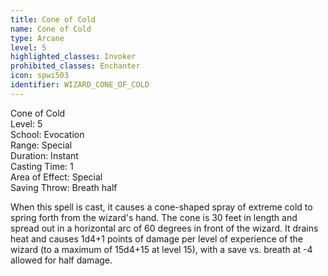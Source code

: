 ```yaml
---
title: Cone of Cold
name: Cone of Cold
type: Arcane
level: 5
highlighted_classes: Invoker
prohibited_classes: Enchanter
icon: spwi503
identifier: WIZARD_CONE_OF_COLD
---
```

Cone of Cold  
Level: 5  
School: Evocation  
Range: Special  
Duration: Instant  
Casting Time: 1  
Area of Effect: Special  
Saving Throw: Breath half  
  
When this spell is cast, it causes a cone-shaped spray of extreme cold to spring forth from the wizard's hand. The cone is 30 feet in length and spread out in a horizontal arc of 60 degrees in front of the wizard. It drains heat and causes 1d4+1 points of damage per level of experience of the wizard (to a maximum of 15d4+15 at level 15), with a save vs. breath at -4 allowed for half damage.  
